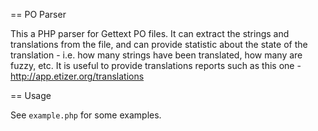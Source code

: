 == PO Parser

This a PHP parser for Gettext PO files. It can extract the strings and translations from the file, and can provide statistic about the state of the translation - i.e. how many strings have been translated, how many are fuzzy, etc. It is useful to provide translations reports such as this one - http://app.etizer.org/translations

== Usage

See `example.php` for some examples.
